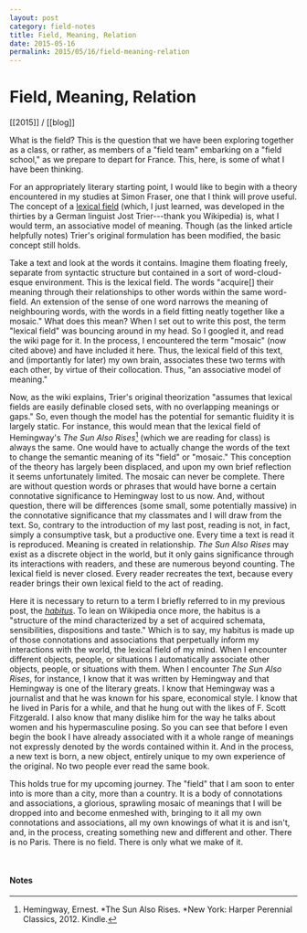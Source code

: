 ```yaml
---
layout: post
category: field-notes
title: Field, Meaning, Relation
date: 2015-05-16
permalink: 2015/05/16/field-meaning-relation
---
```


# Field, Meaning, Relation

[[2015]] / [[blog]]

What is the field? This is the question that we have been exploring together as a class, or rather, as members of a "field team" embarking on a "field school," as we prepare to depart for France. This, here, is some of what I have been thinking.

For an appropriately literary starting point, I would like to begin with a theory encountered in my studies at Simon Fraser, one that I think will prove useful. The concept of a [lexical field](https://en.wikipedia.org/wiki/Lexical_field_theory) (which, I just learned, was developed in the thirties by a German linguist Jost Trier---thank you Wikipedia) is, what I would term, an associative model of meaning. Though (as the linked article helpfully notes) Trier's original formulation has been modified, the basic concept still holds. 

Take a text and look at the words it contains. Imagine them floating freely, separate from syntactic structure but contained in a sort of word-cloud-esque environment. This is the lexical field. The words "acquire\[\] their meaning through their relationships to other words within the same word-field. An extension of the sense of one word narrows the meaning of neighbouring words, with the words in a field fitting neatly together like a mosaic." What does this mean? When I set out to write this post, the term "lexical field" was bouncing around in my head. So I googled it, and read the wiki page for it. In the process, I encountered the term "mosaic" (now cited above) and have included it here. Thus, the lexical field of this text, and (importantly for later) my own brain, associates these two terms with each other, by virtue of their collocation. Thus, "an associative model of meaning."

Now, as the wiki explains, Trier's original theorization "assumes that lexical fields are easily definable closed sets, with no overlapping meanings or gaps." So, even though the model has the potential for semantic fluidity it is largely static. For instance, this would mean that the lexical field of Hemingway's *The Sun Also Rises*[^1] (which we are reading for class) is always the same. One would have to actually change the words of the text to change the semantic meaning of its "field" or "mosaic." This conception of the theory has largely been displaced, and upon my own brief reflection it seems unfortunately limited. The mosaic can never be complete. There are without question words or phrases that would have borne a certain connotative significance to Hemingway lost to us now. And, without question, there will be differences (some small, some potentially massive) in the connotative significance that my classmates and I will draw from the text. So, contrary to the introduction of my last post, reading is not, in fact, simply a consumptive task, but a productive one. Every time a text is read it is reproduced. Meaning is created in relationship. *The Sun Also Rises* may exist as a discrete object in the world, but it only gains significance through its interactions with readers, and these are numerous beyond counting. The lexical field is never closed. Every reader recreates the text, because every reader brings their own lexical field to the act of reading.

Here it is necessary to return to a term I briefly referred to in my previous post, the [*habitus*](https://en.wikipedia.org/wiki/Habitus_(sociology)). To lean on Wikipedia once more, the habitus is a "structure of the mind characterized by a set of acquired schemata, sensibilities, dispositions and taste." Which is to say, my habitus is made up of those connotations and associations that perpetually inform my interactions with the world, the lexical field of my mind. When I encounter different objects, people, or situations I automatically associate other objects, people, or situations with them. When I encounter *The Sun Also Rises*, for instance, I know that it was written by Hemingway and that Hemingway is one of the literary greats. I know that Hemingway was a journalist and that he was known for his spare, economical style. I know that he lived in Paris for a while, and that he hung out with the likes of F. Scott Fitzgerald. I also know that many dislike him for the way he talks about women and his hypermasculine posing. So you can see that before I even begin the book I have already associated with it a whole range of meanings not expressly denoted by the words contained within it. And in the process, a new text is born, a new object, entirely unique to my own experience of the original. No two people ever read the same book.

This holds true for my upcoming journey. The "field" that I am soon to enter into is more than a city, more than a country. It is a body of connotations and associations, a glorious, sprawling mosaic of meanings that I will be dropped into and become enmeshed with, bringing to it all my own connotations and associations, all my own knowings of what it is and isn't, and, in the process, creating something new and different and other. There is no Paris. There is no field. There is only what we make of it.

<br>

#### Notes

[^1]: Hemingway, Ernest. *The Sun Also Rises. *New York: Harper Perennial Classics, 2012. Kindle.
